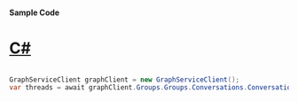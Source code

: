 #### Sample Code
# [C#](#tab/Csharp)

```C#

GraphServiceClient graphClient = new GraphServiceClient();
var threads = await graphClient.Groups.Groups.Conversations.Conversations.Threads.Request().GetAsync();

```